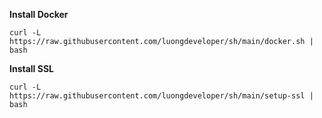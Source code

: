 
**Install Docker**
```
curl -L https://raw.githubusercontent.com/luongdeveloper/sh/main/docker.sh | bash

```


**Install SSL**
```
curl -L https://raw.githubusercontent.com/luongdeveloper/sh/main/setup-ssl | bash

```


